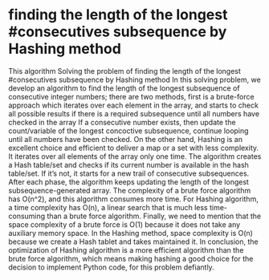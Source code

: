 # finding the length of the longest #consecutives subsequence by Hashing method
 This algorithm Solving the problem of finding the length of the longest #consecutives subsequence by Hashing method
In this solving problem, we develop an algorithm to find the length of the longest subsequence of consecutive integer numbers; there are two methods, first is a brute-force approach which iterates over each element in the array, and starts to check all possible results if there is a required subsequence until all numbers have checked in the array If a consecutive number exists, then update the count/variable of the longest concoctive subsequence, continue looping until all numbers have been checked.
     On the other hand, Hashing is an excellent choice and efficient to deliver a map or a set with less complexity. It iterates over all elements of the array only one time. The algorithm creates a Hash table/set and checks if its current number is available in the hash table/set. If it’s not, it starts for a new trail of consecutive subsequences. After each phase, the algorithm keeps updating the length of the longest subsequence-generated array. The complexity of a brute force algorithm has O(n^2), and this algorithm consumes more time. For Hashing algorithm, a time complexity has O(n), a linear search that is much less time-consuming than a brute force algorithm. Finally, we need to mention that the space complexity of a brute force is O(1) because it does not take any auxiliary memory space. In the Hashing method, space complexity is O(n) because we create a Hash tablet and takes maintained it.
      In conclusion, the optimization of Hashing algorithm is a more efficient algorithm than the brute force algorithm, which means making hashing a good choice for the decision to implement Python code, for this problem defiantly.

